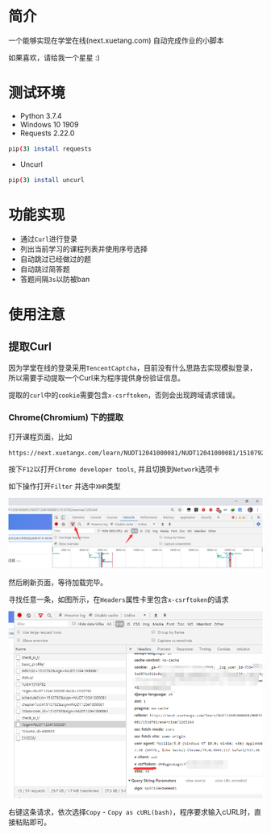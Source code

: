 # 简介

一个能够实现在学堂在线(next.xuetang.com) 自动完成作业的小脚本

如果喜欢，请给我一个星星 :)

# 测试环境

- Python 3.7.4
- Windows 10 1909
- Requests 2.22.0

```bash
pip(3) install requests
```

- Uncurl

```bash
pip(3) install uncurl
```

# 功能实现

- 通过`Curl`进行登录
- 列出当前学习的课程列表并使用序号选择
- 自动跳过已经做过的题
- 自动跳过简答题
- 答题间隔`3s`以防被ban

# 使用注意

## 提取Curl

因为学堂在线的登录采用`TencentCaptcha`，目前没有什么思路去实现模拟登录，所以需要手动提取一个Curl来为程序提供身份验证信息。 

提取的`curl`中的`cookie`需要包含`x-csrftoken`，否则会出现跨域请求错误。

### Chrome(Chromium) 下的提取

打开课程页面，比如

```
https://next.xuetangx.com/learn/NUDT12041000081/NUDT12041000081/1510792/
```

按下`F12`以打开`Chrome developer tools`,  并且切换到`Network`选项卡

如下操作打开`Filter` 并选中`XHR`类型

![README](https://raw.githubusercontent.com/BakaFT/XuetangX-AutoAnswering/master/README.png)

然后刷新页面，等待加载完毕。

寻找任意一条，如图所示，在`Headers`属性卡里包含`x-csrftoken`的请求

![README2](https://raw.githubusercontent.com/BakaFT/XuetangX-AutoAnswering/master/README2.png)

右键这条请求，依次选择`Copy` - `Copy as cURL(bash)`，程序要求输入cURL时，直接粘贴即可。